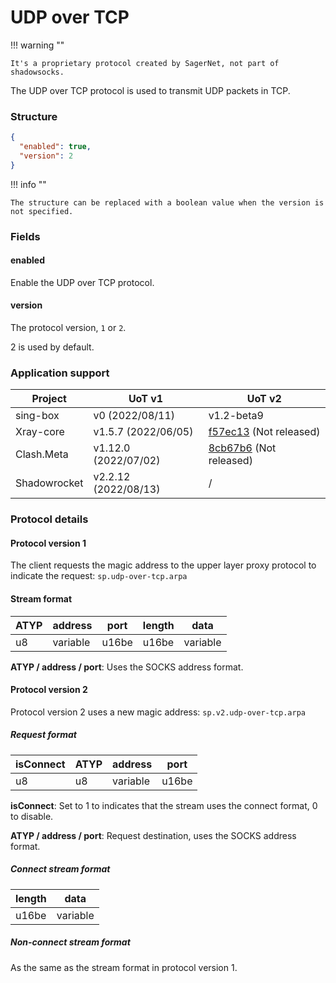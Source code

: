 # UDP over TCP

!!! warning ""

    It's a proprietary protocol created by SagerNet, not part of shadowsocks.

The UDP over TCP protocol is used to transmit UDP packets in TCP.

### Structure

```json
{
  "enabled": true,
  "version": 2
}
```

!!! info ""

    The structure can be replaced with a boolean value when the version is not specified.

### Fields

#### enabled

Enable the UDP over TCP protocol.

#### version

The protocol version, `1` or `2`.

2 is used by default.

### Application support

| Project      | UoT v1               | UoT v2                                                                                                            |
|--------------|----------------------|-------------------------------------------------------------------------------------------------------------------|
| sing-box     | v0 (2022/08/11)      | v1.2-beta9                                                                                                        |
| Xray-core    | v1.5.7 (2022/06/05)  | [f57ec13](https://github.com/XTLS/Xray-core/commit/f57ec1388084df041a2289bacab14e446bf1b357) (Not released)       |
| Clash.Meta   | v1.12.0 (2022/07/02) | [8cb67b6](https://github.com/MetaCubeX/Clash.Meta/commit/8cb67b6480649edfa45dcc9ac89ce0789651e8b3) (Not released) |
| Shadowrocket | v2.2.12 (2022/08/13) | /                                                                                                                 |

### Protocol details

#### Protocol version 1

The client requests the magic address to the upper layer proxy protocol to indicate the request: `sp.udp-over-tcp.arpa`

#### Stream format

| ATYP | address  | port  | length | data     |
|------|----------|-------|--------|----------|
| u8   | variable | u16be | u16be  | variable |

**ATYP / address / port**: Uses the SOCKS address format.

#### Protocol version 2

Protocol version 2 uses a new magic address: `sp.v2.udp-over-tcp.arpa`

##### Request format

| isConnect | ATYP | address  | port  |
|-----------|------|----------|-------|
| u8        | u8   | variable | u16be |

**isConnect**: Set to 1 to indicates that the stream uses the connect format, 0 to disable.

**ATYP / address / port**: Request destination, uses the SOCKS address format.

##### Connect stream format

| length | data     |
|--------|----------|
| u16be  | variable |

##### Non-connect stream format

As the same as the stream format in protocol version 1.